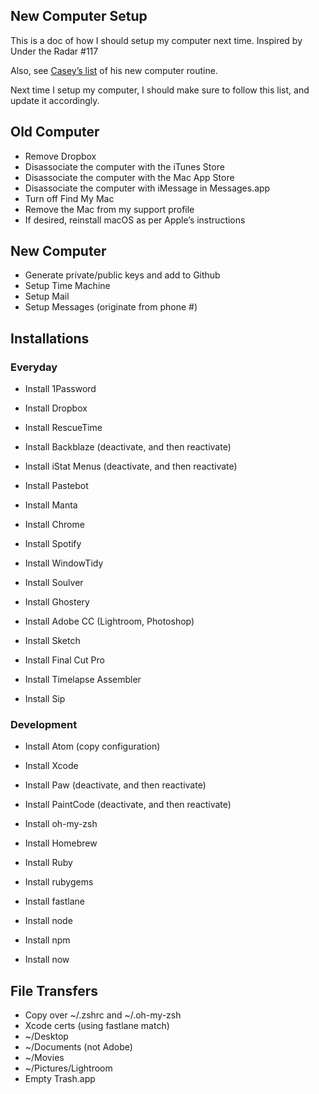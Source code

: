 ## New Computer Setup
This is a doc of how I should setup my computer next time. Inspired by Under the Radar #117

Also, see [Casey’s list](https://www.caseyliss.com/2016/7/2/new-mac-who-dis) of his new computer routine.

Next time I setup my computer, I should make sure to follow this list, and update it accordingly.

## Old Computer

 - Remove Dropbox
 - Disassociate the computer with the iTunes Store
 - Disassociate the computer with the Mac App Store
 - Disassociate the computer with iMessage in Messages.app
 - Turn off Find My Mac
 - Remove the Mac from my support profile
 - If desired, reinstall macOS as per Apple’s instructions

## New Computer

 - Generate private/public keys and add to Github
 - Setup Time Machine
 - Setup Mail
 - Setup Messages (originate from phone #)

## Installations

### Everyday
 - Install 1Password
 - Install Dropbox
 - Install RescueTime
 - Install Backblaze (deactivate, and then reactivate)
 - Install iStat Menus (deactivate, and then reactivate)
 - Install Pastebot
 - Install Manta
 - Install Chrome
 - Install Spotify
 - Install WindowTidy
 - Install Soulver
 - Install Ghostery

 - Install Adobe CC (Lightroom, Photoshop)
 - Install Sketch
 - Install Final Cut Pro
 - Install Timelapse Assembler
 - Install Sip

### Development
 - Install Atom (copy configuration)
 - Install Xcode
 - Install Paw (deactivate, and then reactivate)
 - Install PaintCode (deactivate, and then reactivate)

 - Install oh-my-zsh
 - Install Homebrew
 - Install Ruby
 - Install rubygems
 - Install fastlane
 - Install node
 - Install npm
 - Install now

## File Transfers

 - Copy over ~/.zshrc and ~/.oh-my-zsh
 - Xcode certs (using fastlane match)
 - ~/Desktop
 - ~/Documents (not Adobe)
 - ~/Movies
 - ~/Pictures/Lightroom
 - Empty Trash.app
